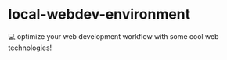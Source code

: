 # local-webdev-environment
💻 optimize your web development workflow with some cool web technologies!
